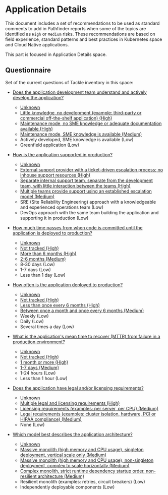 # Application Details

This document includes a set of recommendations to be used as standard comments to add in Pathfinder reports when some of
the topics are identified as `High` or `Medium` risks. These recommendations are based on field experience, standard patterns
and best practices in Kubernetes space and Cloud Native applications.

This part is focused in Application Details space.

## Questionnaire

Set of the current questions of Tackle inventory in this space:

* [Does the application development team understand and actively develop the application?](./01-app-details/appdetq01/README.md)
  * [Unknown](./01-app-details/appdetq01/exp01.md)
  * [Little knowledge, no development (example: third-party or commercial off-the-shelf application) (High)](./01-app-details/appdetq01/exp02.md)
  * [Maintenance mode, no SME knowledge or adequate documentation available (High)](./01-app-details/appdetq01/exp03.md)
  * [Maintenance mode, SME knowledge is available (Medium)](./01-app-details/appdetq01/exp04.md)
  * Actively developed, SME knowledge is available (Low)
  * Greenfield application (Low)
 
* [How is the application supported in production?](./01-app-details/appdetq02/README.md)
  * [Unknown](./01-app-details/appdetq02/exp01.md)
  * [External support provider with a ticket-driven escalation process; no inhouse support resources (High)](./01-app-details/appdetq02/exp02.md)
  * [Separate internal support team, separate from the development team, with little interaction between the teams (High)](./01-app-details/appdetq02/exp03.md)
  * [Multiple teams provide support using an established escalation model (Medium)](./01-app-details/appdetq02/exp04.md)
  * SRE (Site Reliability Engineering) approach with a knowledgeable and experienced operations team (Low)
  * DevOps approach with the same team building the application and supporting it in production (Low)
 
* [How much time passes from when code is committed until the application is deployed to production?](./01-app-details/appdetq03/README.md)
  * [Unknown](./01-app-details/appdetq03/exp01.md)
  * [Not tracked (High)](./01-app-details/appdetq03/exp02.md)
  * [More than 6 months (High)](./01-app-details/appdetq03/exp03.md)
  * [2-6 months (Medium)](./01-app-details/appdetq03/exp04.md)
  * 8-30 days (Low)
  * 1-7 days (Low)
  * Less than 1 day (Low)
 
* [How often is the application deployed to production?](./01-app-details/appdetq04/README.md)
  * [Unknown](./01-app-details/appdetq04/exp01.md)
  * [Not tracked (High)](./01-app-details/appdetq04/exp02.md)
  * [Less than once every 6 months (High)](./01-app-details/appdetq04/exp03.md)
  * [Between once a month and once every 6 months (Medium)](./01-app-details/appdetq04/exp04.md)
  * Weekly (Low)
  * Daily (Low)
  * Several times a day (Low)
 
* [What is the application's mean time to recover (MTTR) from failure in a production environment?](./01-app-details/appdetq05/README.md)
  * [Unknown](./01-app-details/appdetq05/exp01.md)
  * [Not tracked (High)](./01-app-details/appdetq05/exp02.md)
  * [1 month or more (High)](./01-app-details/appdetq05/exp03.md)
  * [1-7 days (Medium)](./01-app-details/appdetq05/exp04.md)
  * 1-24 hours (Low)
  * Less than 1 hour (Low)
 
* [Does the application have legal and/or licensing requirements?](./01-app-details/appdetq06/README.md)
  * [Unknown](./01-app-details/appdetq06/exp01.md)
  * [Multiple legal and licensing requirements (High)](./01-app-details/appdetq06/exp02.md)
  * [Licensing requirements (examples: per server, per CPU) (Medium)](./01-app-details/appdetq06/exp03.md)
  * [Legal requirements (examples: cluster isolation, hardware, PCI or HIPAA compliance) (Medium)](./01-app-details/appdetq06/exp04.md)
  * None (Low)
 
* [Which model best describes the application architecture?](./01-app-details/appdetq07/README.md)
  * [Unknown](./01-app-details/appdetq07/exp01.md)
  * [Massive monolith (high memory and CPU usage), singleton deployment, vertical scale only (Medium)](./01-app-details/appdetq07/exp02.md)
  * [Massive monolith (high memory and CPU usage), non-singleton deployment, complex to scale horizontally (Medium)](./01-app-details/appdetq07/exp03.md)
  * [Complex monolith, strict runtime dependency startup order, non-resilient architecture (Medium)](./01-app-details/appdetq07/exp04.md)
  * Resilient monolith (examples: retries, circuit breakers) (Low)
  * Independently deployable components (Low)
